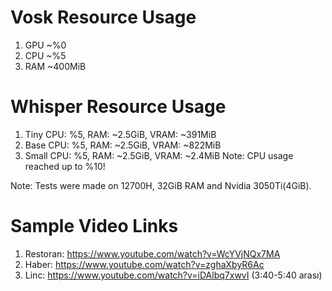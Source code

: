 # Vosk Resource Usage
1. GPU    ~%0
2. CPU    ~%5
3. RAM    ~400MiB

# Whisper Resource Usage
1. Tiny     CPU: %5, RAM: ~2.5GiB, VRAM: ~391MiB
2. Base     CPU: %5, RAM: ~2.5GiB, VRAM: ~822MiB
3. Small    CPU: %5, RAM: ~2.5GiB, VRAM: ~2.4MiB
Note: CPU usage reached up to %10!

Note: Tests were made on 12700H, 32GiB RAM and Nvidia 3050Ti(4GiB).

# Sample Video Links
1. Restoran: https://www.youtube.com/watch?v=WcYVjNQx7MA
2. Haber: https://www.youtube.com/watch?v=zghaXbyR6Ac
3. Linc: https://www.youtube.com/watch?v=iDAlbq7xwvI (3:40-5:40 arası)
